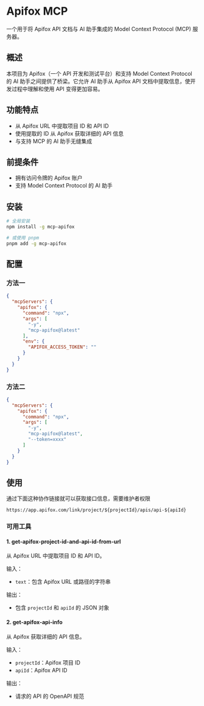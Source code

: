 # Apifox MCP

一个用于将 Apifox API 文档与 AI 助手集成的 Model Context Protocol (MCP) 服务器。

## 概述

本项目为 Apifox（一个 API 开发和测试平台）和支持 Model Context Protocol 的 AI 助手之间提供了桥梁。它允许 AI 助手从 Apifox API 文档中提取信息，使开发过程中理解和使用 API 变得更加容易。

## 功能特点

- 从 Apifox URL 中提取项目 ID 和 API ID
- 使用提取的 ID 从 Apifox 获取详细的 API 信息
- 与支持 MCP 的 AI 助手无缝集成

## 前提条件

- 拥有访问令牌的 Apifox 账户
- 支持 Model Context Protocol 的 AI 助手

## 安装

```bash
# 全局安装
npm install -g mcp-apifox

# 或使用 pnpm
pnpm add -g mcp-apifox
```

## 配置

### 方法一

```json
{
  "mcpServers": {
    "apifox": {
      "command": "npx",
      "args": [
        "-y",
        "mcp-apifox@latest"
      ],
      "env": {
        "APIFOX_ACCESS_TOKEN": ""
      }
    }
  }
}
```


### 方法二

```json
{
  "mcpServers": {
    "apifox": {
      "command": "npx",
      "args": [
        "-y",
        "mcp-apifox@latest",
        "--token=xxxx"
      ]
    }
  }
}
```


## 使用

通过下面这种协作链接就可以获取接口信息，需要维护者权限

```
https://app.apifox.com/link/project/${projectId}/apis/api-${apiId}
```

### 可用工具

#### 1. get-apifox-project-id-and-api-id-from-url

从 Apifox URL 中提取项目 ID 和 API ID。

输入：
- `text`：包含 Apifox URL 或路径的字符串

输出：
- 包含 `projectId` 和 `apiId` 的 JSON 对象

#### 2. get-apifox-api-info

从 Apifox 获取详细的 API 信息。

输入：
- `projectId`：Apifox 项目 ID
- `apiId`：Apifox API ID

输出：
- 请求的 API 的 OpenAPI 规范
